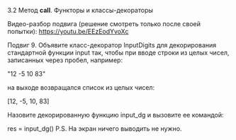 3.2 Метод __call__. Функторы и классы-декораторы

Видео-разбор подвига (решение смотреть только после своей попытки): https://youtu.be/EEzEodYvoXc

Подвиг 9. Объявите класс-декоратор InputDigits для декорирования стандартной функции input так, чтобы при вводе строки из целых чисел, записанных через пробел, например:

"12 -5 10 83"

на выходе возвращался список из целых чисел:

[12, -5, 10, 83]

Назовите декорированную функцию input_dg и вызовите ее командой:

res = input_dg()
P.S. На экран ничего выводить не нужно.

